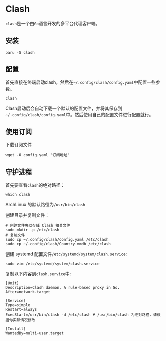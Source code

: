 # Clash

`clash`是一个由`Go`语言开发的多平台代理客户端。

## 安装

```shell
paru -S clash
```

## 配置

首先直接在终端启动clash，然后在`~/.config/clash/config.yaml`中配置一些参数。

```shell
clash
```

Clash启动后会自动下载一个默认的配置文件，并将其保存到`~/.config/clash/config.yaml`中。然后使用自己的配置文件进行配置就行。

## 使用订阅

下载订阅文件
```shell
wget -O config.yaml "订阅地址"
```

## 守护进程

首先要查看`clash`的绝对路径：
```shell
which clash
```

ArchLinux 的默认路径为`/usr/bin/clash`

创建目录并复制文件：
```shell
# 创建文件夹以存储 Clash 相关文件
sudo mkdir -p /etc/clash
# 复制文件
sudo cp ~/.config/clash/config.yaml /etc/clash
sudo cp ~/.config/clash/Country.mmdb /etc/clash
```

创建 systemd 配置文件`/etc/systemd/system/clash.service`:

```shell
sudo vim /etc/systemd/system/clash.service
```

复制以下内容到`clash.service`中:
```textmate
[Unit]
Description=Clash daemon, A rule-based proxy in Go.
After=network.target

[Service]
Type=simple
Restart=always
ExecStart=/usr/bin/clash -d /etc/clash # /usr/bin/clash 为绝对路径，请根据你实际情况修改

[Install]
WantedBy=multi-user.target
```
